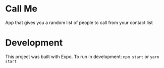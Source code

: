 # Call Me
App that gives you a random list of people to call from your contact list

# Development
This project was built with Expo. To run in development:
`npm start` or `yarn start`